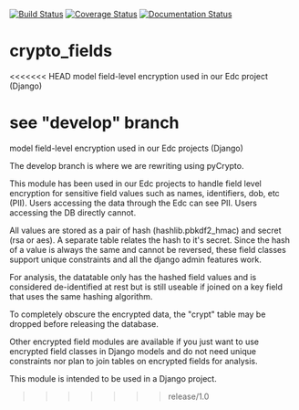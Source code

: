 [![Build Status](https://travis-ci.org/erikvw/crypto_fields.svg?branch=develop)](https://travis-ci.org/erikvw/crypto_fields)
[![Coverage Status](https://coveralls.io/repos/erikvw/crypto_fields/badge.svg?branch=develop)](https://coveralls.io/r/erikvw/crypto_fields?branch=develop)
[![Documentation Status](https://readthedocs.org/projects/crypto-fields/badge/?version=latest)](https://readthedocs.org/projects/crypto-fields/?badge=latest)

# crypto_fields
<<<<<<< HEAD
model field-level encryption used in our Edc project (Django)

see "develop" branch
=======
model field-level encryption used in our Edc projects (Django)

The develop branch is where we are rewriting using pyCrypto.

This module has been used in our Edc projects to handle field level encryption for sensitive field values such as names, identifiers, dob, etc (PII). Users accessing the data through the Edc can see PII. Users accessing the DB directly cannot.

All values are stored as a pair of hash (hashlib.pbkdf2_hmac) and secret (rsa or aes). A separate table relates the hash to it's secret. Since the hash of a value is always the same and cannot be reversed, these field classes support unique constraints and all the django admin features work.

For analysis, the datatable only has the hashed field values and is considered de-identified at rest but is still useable if joined on a key field that uses the same hashing algorithm.

To completely obscure the encrypted data, the "crypt" table may be dropped before releasing the database. 

Other encrypted field modules are available if you just want to use encrypted field classes in Django models and do not need unique constraints nor plan to join tables on encrypted fields for analysis.

This module is intended to be used in a Django project.

>>>>>>> release/1.0

